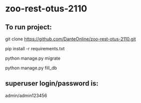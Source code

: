 # zoo-rest-otus-2110
## To run project:

git clone https://github.com/DanteOnline/zoo-rest-otus-2110.git

pip install -r requirements.txt

python manage.py migrate

python manage.py fill_db


## superuser login/password is: 
admin/admin123456
